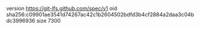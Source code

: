 version https://git-lfs.github.com/spec/v1
oid sha256:c09901ae3541d74267ac42c1b2604502bdfd3b4cf2884a2daa3c04bdc3996936
size 7300

